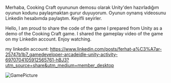 Merhaba, Cooking Craft oyununun demosu olarak Unity'den hazırladığım oyunun kodunu paylaşmaktan gurur duyuyorum. Oyunun oynanış videosunu Linkedin hesabımda paylaştım. Keyifli seyirler.

Hello, I am proud to share the code of the game I prepared from Unity as a demo of the Cooking Craft game. I shared the gameplay video of the game on my Linkedin account. Enjoy watching. 

my linkedin account: https://www.linkedin.com/posts/ferhat-a%C3%A7ar-25747b1b7_gamedeveloper-arcadeidle-unity-activity-6970704105912565761-hBJ3?utm_source=share&utm_medium=member_desktop

![GamePicture](https://user-images.githubusercontent.com/59576219/187667229-18fe7465-adc2-42de-a272-825b8b1e9db0.png)
